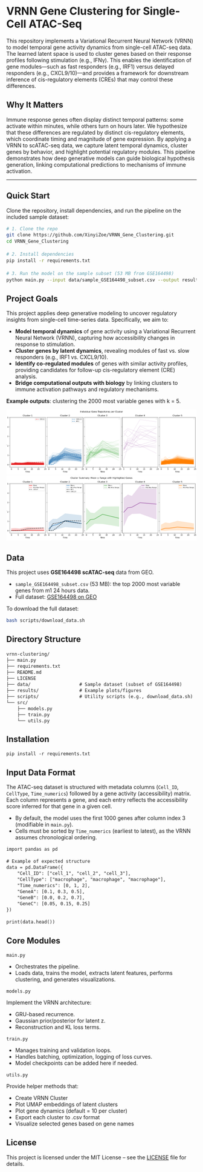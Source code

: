 # VRNN Gene Clustering for Single-Cell ATAC-Seq

This repository implements a Variational Recurrent Neural Network (VRNN) to model temporal gene activity dynamics from single-cell ATAC-seq data. The learned latent space is used to cluster genes based on their response profiles following stimulation (e.g., IFNγ). This enables the identification of gene modules—such as fast responders (e.g., IRF1) versus delayed responders (e.g., CXCL9/10)—and provides a framework for downstream inference of cis-regulatory elements (CREs) that may control these differences.

## Why It Matters  

Immune response genes often display distinct temporal patterns: some activate within minutes, while others turn on hours later. We hypothesize that these differences are regulated by distinct cis-regulatory elements, which coordinate timing and magnitude of gene expression. By applying a VRNN to scATAC-seq data, we capture latent temporal dynamics, cluster genes by behavior, and highlight potential regulatory modules. This pipeline demonstrates how deep generative models can guide biological hypothesis generation, linking computational predictions to mechanisms of immune activation.  

---

## Quick Start

Clone the repository, install dependencies, and run the pipeline on the included sample dataset:

```bash
# 1. Clone the repo
git clone https://github.com/XinyiZoe/VRNN_Gene_Clustering.git
cd VRNN_Gene_Clustering

# 2. Install dependencies
pip install -r requirements.txt

# 3. Run the model on the sample subset (53 MB from GSE164498)
python main.py --input data/sample_GSE164498_subset.csv --output results/demo.png
```

## Project Goals  

This project applies deep generative modeling to uncover regulatory insights from single-cell time-series data. Specifically, we aim to:  

- **Model temporal dynamics** of gene activity using a Variational Recurrent Neural Network (VRNN), capturing how accessibility changes in response to stimulation.  
- **Cluster genes by latent dynamics**, revealing modules of fast vs. slow responders (e.g., IRF1 vs. CXCL9/10).
- **Identify co-regulated modules** of genes with similar activity profiles, providing candidates for follow-up cis-regulatory element (CRE) analysis.
- **Bridge computational outputs with biology** by linking clusters to immune activation pathways and regulatory mechanisms.  

**Example outputs**: clustering the 2000 most variable genes with k = 5.

![Clustering trajectories (from randomly selected genes per cluster)](results/figures/2000_genes_k=5.png)
![Clustering results(overall range)](results/figures/2000_genes_k=5_range.png)

## Data

This project uses **GSE164498 scATAC-seq** data from GEO.

- `sample_GSE164498_subset.csv` (53 MB): the top 2000 most variable genes from m1 24 hours data. 
- Full dataset: [GSE164498 on GEO](https://www.ncbi.nlm.nih.gov/geo/query/acc.cgi?acc=GSE164498)

To download the full dataset:
```bash
bash scripts/download_data.sh
```

## Directory Structure

```
vrnn-clustering/
├── main.py
├── requirements.txt
├── README.md
├── LICENSE
├── data/                  # Sample dataset (subset of GSE164498)
├── results/               # Example plots/figures
├── scripts/               # Utility scripts (e.g., download_data.sh)
└── src/
    ├── models.py
    ├── train.py
    └── utils.py
```

## Installation
```
pip install -r requirements.txt
```

## Input Data Format

The ATAC-seq dataset is structured with metadata columns (`Cell_ID`, `CellType`, `Time_numerics`) followed by a gene activity (accessibility) matrix.  
Each column represents a gene, and each entry reflects the accessibility score inferred for that gene in a given cell.  

- By default, the model uses the first 1000 genes after column index 3 (modifiable in `main.py`).  
- Cells must be sorted by `Time_numerics` (earliest to latest), as the VRNN assumes chronological ordering.  

```{python, eval=FALSE}
import pandas as pd

# Example of expected structure
data = pd.DataFrame({
    "Cell_ID": ["cell_1", "cell_2", "cell_3"],
    "CellType": ["macrophage", "macrophage", "macrophage"],
    "Time_numerics": [0, 1, 2],
    "GeneA": [0.1, 0.3, 0.5],
    "GeneB": [0.0, 0.2, 0.7],
    "GeneC": [0.05, 0.15, 0.25]
})

print(data.head())
```

## Core Modules
``` 
main.py
```
- Orchestrates the pipeline.
- Loads data, trains the model, extracts latent features, performs clustering, and generates visualizations.

```
models.py
```
Implement the VRNN architecture:
- GRU-based recurrence.
- Gaussian prior/posterior for latent z.
- Reconstruction and KL loss terms.

```
train.py
```
- Manages training and validation loops.
- Handles batching, optimization, logging of loss curves.
- Model checkpoints can be added here if needed.

```
utils.py
```
Provide helper methods that:
- Create VRNN Cluster
- Plot UMAP embeddings of latent clusters
- Plot gene dynamics (default = 10 per cluster)
- Export each cluster to .csv format
- Visualize selected genes based on gene names
  
## License
This project is licensed under the MIT License – see the [LICENSE](LICENSE) file for details.



